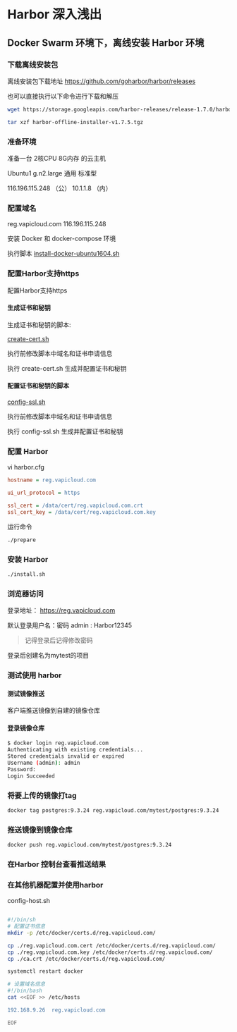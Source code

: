 # Harbor 深入浅出

## Docker Swarm 环境下，离线安装 Harbor 环境

### 下载离线安装包

离线安装包下载地址 <https://github.com/goharbor/harbor/releases>

也可以直接执行以下命令进行下载和解压

``` bash
wget https://storage.googleapis.com/harbor-releases/release-1.7.0/harbor-offline-installer-v1.7.5.tgz

tar xzf harbor-offline-installer-v1.7.5.tgz
```

### 准备环境

准备一台 2核CPU 8G内存 的云主机

Ubuntu1 g.n2.large 通用 标准型

116.196.115.248 （公） 10.1.1.8 （内）

### 配置域名

reg.vapicloud.com 116.196.115.248

安装 Docker 和 docker-compose 环境

执行脚本 [install-docker-ubuntu1604.sh](https://dclingcloud.github.io/rancher-in-action/registry/install-docker-ubuntu1604.sh)

### 配置Harbor支持https

配置Harbor支持https

#### 生成证书和秘钥

生成证书和秘钥的脚本:

[create-cert.sh](https://dclingcloud.github.io/rancher-in-action/registry/create-cert.sh)

执行前修改脚本中域名和证书申请信息

执行 create-cert.sh 生成并配置证书和秘钥

#### 配置证书和秘钥的脚本

[config-ssl.sh](https://dclingcloud.github.io/rancher-in-action/registry/config-ssl.sh)

执行前修改脚本中域名和证书申请信息

执行 config-ssl.sh 生成并配置证书和秘钥

### 配置 Harbor

vi harbor.cfg

``` cfg
hostname = reg.vapicloud.com

ui_url_protocol = https

ssl_cert = /data/cert/reg.vapicloud.com.crt
ssl_cert_key = /data/cert/reg.vapicloud.com.key

```

运行命令

``` bash
./prepare

```

### 安装 Harbor

``` bash
./install.sh
```

### 浏览器访问

登录地址： <https://reg.vapicloud.com>

默认登录用户名：密码 admin : Harbor12345

> 记得登录后记得修改密码

登录后创建名为mytest的项目

### 测试使用 harbor

#### 测试镜像推送

客户端推送镜像到自建的镜像仓库

#### 登录镜像仓库

``` bash
$ docker login reg.vapicloud.com
Authenticating with existing credentials...
Stored credentials invalid or expired
Username (admin): admin
Password:
Login Succeeded
```

### 将要上传的镜像打tag

``` bash
docker tag postgres:9.3.24 reg.vapicloud.com/mytest/postgres:9.3.24
```

### 推送镜像到镜像仓库

``` bash
docker push reg.vapicloud.com/mytest/postgres:9.3.24
```

### 在Harbor 控制台查看推送结果

### 在其他机器配置并使用harbor

config-host.sh

``` bash

#!/bin/sh
# 配置证书信息
mkdir -p /etc/docker/certs.d/reg.vapicloud.com/

cp ./reg.vapicloud.com.cert /etc/docker/certs.d/reg.vapicloud.com/
cp ./reg.vapicloud.com.key /etc/docker/certs.d/reg.vapicloud.com/
cp ./ca.crt /etc/docker/certs.d/reg.vapicloud.com/

systemctl restart docker

# 设置域名信息
#!/bin/bash
cat <<EOF >> /etc/hosts

192.168.9.26  reg.vapicloud.com

EOF

```
